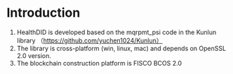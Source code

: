 # Introduction
1. HealthDID is developed based on the mqrpmt_psi code in the Kunlun library （https://github.com/yuchen1024/Kunlun）
2. The library is cross-platform (win, linux, mac) and depends on OpenSSL 2.0 version.
3. The blockchain construction platform is FISCO BCOS 2.0
